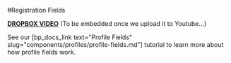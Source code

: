 #Registration Fields

[**DROPBOX VIDEO**](https://www.dropbox.com/s/npz5rsf42mehpus/buddyboss-platform-registration-fields.mp4?raw=1)
(To be embedded once we upload it to Youtube...)

See our [bp_docs_link text="Profile Fields" slug="components/profiles/profile-fields.md"] tutorial to learn more about how profile fields work.
